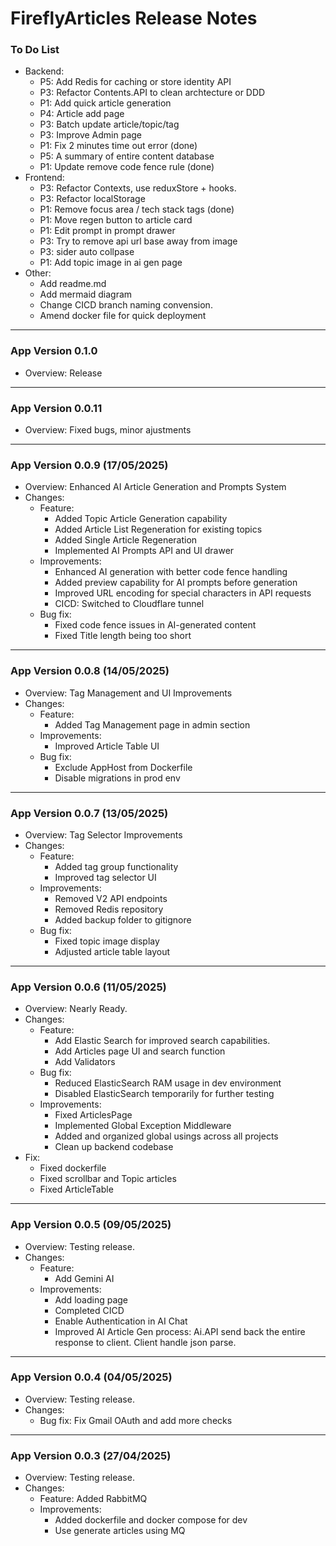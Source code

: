 # FireflyArticles Release Notes

### To Do List
- Backend:
    - P5: Add Redis for caching or store identity API
    - P3: Refactor Contents.API to clean archtecture or DDD
    - P1: Add quick article generation
    - P4: Article add page
    - P3: Batch update article/topic/tag
    - P3: Improve Admin page
    - P1: Fix 2 minutes time out error (done)
    - P5: A summary of entire content database
    - P1: Update remove code fence rule (done)
- Frontend:
    - P3: Refactor Contexts, use reduxStore + hooks.
    - P3: Refactor localStorage 
    - P1: Remove focus area / tech stack tags (done)
    - P1: Move regen button to article card
    - P1: Edit prompt in prompt drawer
    - P3: Try to remove api url base away from image
    - P3: sider auto collpase
    - P1: Add topic image in ai gen page
- Other:
    - Add readme.md
    - Add mermaid diagram
    - Change CICD branch naming convension.
    - Amend docker file for quick deployment
---


### App Version 0.1.0
- Overview: Release

---
### App Version 0.0.11
- Overview: Fixed bugs, minor ajustments

---
### App Version 0.0.9 (17/05/2025)
- Overview: Enhanced AI Article Generation and Prompts System
- Changes:
    - Feature:
        - Added Topic Article Generation capability
        - Added Article List Regeneration for existing topics
        - Added Single Article Regeneration
        - Implemented AI Prompts API and UI drawer
    - Improvements:
        - Enhanced AI generation with better code fence handling
        - Added preview capability for AI prompts before generation
        - Improved URL encoding for special characters in API requests
        - CICD: Switched to Cloudflare tunnel
    - Bug fix:
        - Fixed code fence issues in AI-generated content
        - Fixed Title length being too short

---
### App Version 0.0.8 (14/05/2025)
- Overview: Tag Management and UI Improvements
- Changes:
    - Feature:
        - Added Tag Management page in admin section
    - Improvements:
        - Improved Article Table UI
    - Bug fix:
        - Exclude AppHost from Dockerfile
        - Disable migrations in prod env

---
### App Version 0.0.7 (13/05/2025)
- Overview: Tag Selector Improvements
- Changes:
    - Feature:
        - Added tag group functionality
        - Improved tag selector UI
    - Improvements:
        - Removed V2 API endpoints
        - Removed Redis repository
        - Added backup folder to gitignore
    - Bug fix:
        - Fixed topic image display
        - Adjusted article table layout

---
### App Version 0.0.6 (11/05/2025)
- Overview: Nearly Ready.
- Changes:
    - Feature:
        - Add Elastic Search for improved search capabilities. 
        - Add Articles page UI and search function
        - Add Validators
    - Bug fix:
        - Reduced ElasticSearch RAM usage in dev environment
        - Disabled ElasticSearch temporarily for further testing
    - Improvements:
        - Fixed ArticlesPage
        - Implemented Global Exception Middleware
        - Added and organized global usings across all projects
        - Clean up backend codebase
- Fix:
    - Fixed dockerfile
    - Fixed scrollbar and Topic articles
    - Fixed ArticleTable

---
### App Version 0.0.5 (09/05/2025)
- Overview: Testing release.
- Changes:
    - Feature: 
        - Add Gemini AI
    - Improvements:
        - Add loading page
        - Completed CICD
        - Enable Authentication in AI Chat
        - Improved AI Article Gen process: 
            Ai.API send back the entire response to client. Client handle json parse.

---
### App Version 0.0.4 (04/05/2025)
- Overview: Testing release.
- Changes:
    - Bug fix: Fix Gmail OAuth and add more checks

---
### App Version 0.0.3 (27/04/2025)
- Overview: Testing release.
- Changes:
    - Feature: Added RabbitMQ
    - Improvements: 
        - Added dockerfile and docker compose for dev
        - Use generate articles using MQ

